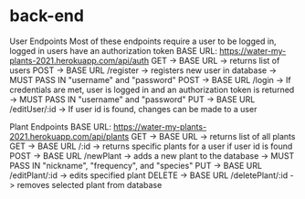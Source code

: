 # back-end


User Endpoints
Most of these endpoints require a user to be logged in, logged in users have an authorization token
BASE URL: https://water-my-plants-2021.herokuapp.com/api/auth
GET       -> BASE URL -> returns list of users
POST      -> BASE URL /register -> registers new user in database -> MUST PASS IN "username" and "password"
POST      -> BASE URL /login -> If credentials are met, user is logged in and an authorization token is returned -> MUST PASS IN "username" and "password"
PUT       -> BASE URL /editUser/:id -> If user id is found, changes can be made to a user

Plant Endpoints
BASE URL: https://water-my-plants-2021.herokuapp.com/api/plants
GET       -> BASE URL -> returns list of all plants
GET       -> BASE URL /:id -> returns specific plants for a user if user id is found
POST      -> BASE URL /newPlant -> adds a new plant to the database -> MUST PASS IN "nickname", "frequency", and "species"
PUT       -> BASE URL /editPlant/:id -> edits specified plant
DELETE    -> BASE URL /deletePlant/:id -> removes selected plant from database
